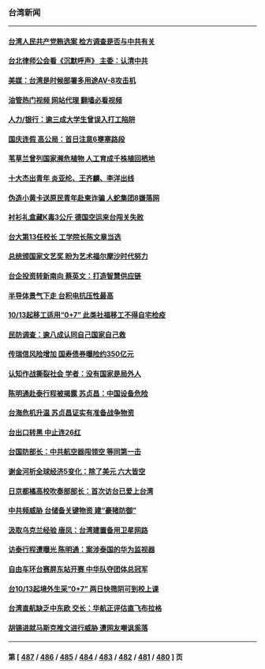 ### 台湾新闻
---
#### [台湾人民共产党贿选案 检方调查是否与中共有关](../../pages/ncid1349361/n13841193.md?10090845) 
#### [台北律师公会看《沉默呼声》 主委：认清中共](../../pages/ncid1349361/n13841269.md?10090845) 
#### [美媒：台湾是时候部署多用途AV-8攻击机](../../pages/ncid1349361/n13841233.md?10090845) 
#### [油管热门视频 网站代理 翻墙必看视频](http://209.222.30.114:81/youtube.html?10090845)
#### [人力/银行：逾三成大学生曾误入打工陷阱](../../pages/ncid1349361/n13841001.md?10090845) 
#### [国庆连假 高公局：首日注意6壅塞路段](../../pages/ncid1349361/n13840998.md?10090845) 
#### [苇草兰曾列国家濒危植物 人工育成千株植回栖地](../../pages/ncid1349361/n13840992.md?10090845) 
#### [十大杰出青年 炎亚纶、王齐麟、李洋出线](../../pages/ncid1349361/n13840988.md?10090845) 
#### [伪造小黄卡送原民青年赴柬诈骗 人蛇集团8嫌落网](../../pages/ncid1349361/n13840986.md?10090845) 
#### [衬衫礼盒藏K毒3公斤 德国空运来台闯关失败](../../pages/ncid1349361/n13840982.md?10090845) 
#### [台大第13任校长 工学院长陈文章当选](../../pages/ncid1349361/n13840979.md?10090845) 
#### [总统颁国家文艺奖 盼为艺术福尔摩沙时代努力](../../pages/ncid1349361/n13840977.md?10090845) 
#### [台企投资转新南向 蔡英文：打造智慧供应链](../../pages/ncid1349361/n13840970.md?10090845) 
#### [半导体景气下走 台积电抗压性最高](../../pages/ncid1349361/n13840964.md?10090845) 
#### [10/13起移工适用“0+7” 此类社福移工不得自宅检疫](../../pages/ncid1349361/n13840924.md?10090845) 
#### [民防调查：逾八成认同自己国家自己救](../../pages/ncid1349361/n13840927.md?10090845) 
#### [传瑞信风险增加 国寿债券曝险约350亿元](../../pages/ncid1349361/n13840880.md?10090845) 
#### [认知作战撕裂社会 学者：没有国家是局外人](../../pages/ncid1349361/n13840882.md?10090845) 
#### [陈明通赴泰行程被揭露 苏贞昌：中国设备危险](../../pages/ncid1349361/n13840878.md?10090845) 
#### [台海危机升温 苏贞昌证实有准备战争物资](../../pages/ncid1349361/n13840850.md?10090845) 
#### [台出口转黑 中止连26红](../../pages/ncid1349361/n13840843.md?10090845) 
#### [台国防部长：中共航空器闯领空 等同第一击](../../pages/ncid1349361/n13840387.md?10090845) 
#### [谢金河析全球经济5变化：除了美元 六大皆空](../../pages/ncid1349361/n13840631.md?10090845) 
#### [日京都橘高校吹奏部部长：首次访台已爱上台湾](../../pages/ncid1349361/n13840757.md?10090845) 
#### [中共频威胁 台储备关键物资 建“豪猪防御”](../../pages/ncid1349361/n13840681.md?10090845) 
#### [汲取乌克兰经验 唐凤：台湾建置备用卫星网路](../../pages/ncid1349361/n13840477.md?10090845) 
#### [访泰行程遭曝光 陈明通：案涉泰国的华为监视器](../../pages/ncid1349361/n13840199.md?10090845) 
#### [自由车环台赛屏东站开赛 中华队夺团体总冠军](../../pages/ncid1349361/n13840237.md?10090845) 
#### [台10/13起境外生采“0+7” 两日快筛阴可到校上课](../../pages/ncid1349361/n13840213.md?10090845) 
#### [台湾直航缺乏中东欧 交长：华航正评估直飞布拉格](../../pages/ncid1349361/n13840218.md?10090845) 
#### [胡锡进就马斯克推文进行威胁 遭网友嘲讽奚落](../../pages/ncid1349361/n13840172.md?10090845) 

---
#### 第 [ [487](./487.md?10090845) / [486](./486.md?10090845) / [485](./485.md?10090845) / [484](./484.md?10090845) / [483](./483.md?10090845) / [482](./482.md?10090845) / [481](./481.md?10090845) / [480](./480.md?10090845) ] 页
